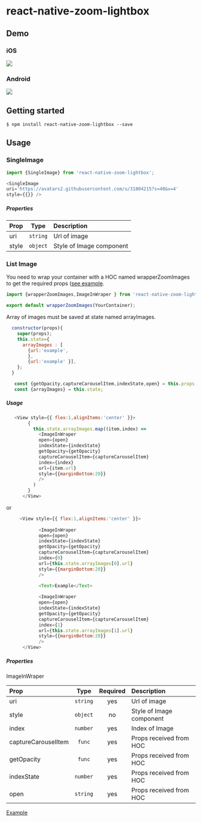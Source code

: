 
# react-native-zoom-lightbox

## Demo 

### iOS

![](https://media.giphy.com/media/j5Pjmn8svN4P7SVP8f/giphy.gif)
### Android

![](https://media.giphy.com/media/fS54tItV4GUM4Fq488/giphy.gif)

## Getting started

`$ npm install react-native-zoom-lightbox --save`


## Usage
### SingleImage

```javascript
import {SingleImage} from 'react-native-zoom-lightbox';

<SingleImage 
uri='https://avatars2.githubusercontent.com/u/31804215?s=40&v=4'
style={{}} />
```

##### Properties


| Prop   | Type  | Description |
| :------------ |:---------------:| :-----|
| uri  | `string` | Url of image |
| style  | `object` | Style of Image component |
  
  ### List Image

You need to wrap your container with a HOC named wrapperZoomImages to get the required props ([see example](https://github.com/duongxuannam/react-native-zoom-lightbox/blob/master/Examples/index.js).
```javascript
import {wrapperZoomImages,ImageInWraper } from 'react-native-zoom-lightbox'

export default wrapperZoomImages(YourContainer);
```

Array of images must be saved at state named arrayImages.
```javascript
  constructor(props){
    super(props);
    this.state={
      arrayImages : [
        {url:'example',
        },
        {url:'example' }],
    };
  }
```

```javascript
   const {getOpacity,captureCarouselItem,indexState,open} = this.props;
   const {arrayImages} = this.state;
```
##### Usage

```javascript
   <View style={{ flex:1,alignItems:'center' }}>
        {
          this.state.arrayImages.map((item,index) => 
            <ImageInWraper
            open={open}
            indexState={indexState}
            getOpacity={getOpacity}
            captureCarouselItem={captureCarouselItem}
            index={index}
            url={item.url}
            style={{marginBottom:20}}
            />
          )
        }
      </View>
```
or
```javascript
     <View style={{ flex:1,alignItems:'center' }}>
        
            <ImageInWraper
            open={open}
            indexState={indexState}
            getOpacity={getOpacity}
            captureCarouselItem={captureCarouselItem}
            index={0}
            url={this.state.arrayImages[0].url}
            style={{marginBottom:20}}
            />
          
            <Text>Example</Text>

            <ImageInWraper
            open={open}
            indexState={indexState}
            getOpacity={getOpacity}
            captureCarouselItem={captureCarouselItem}
            index={1}
            url={this.state.arrayImages[1].url}
            style={{marginBottom:20}}
            />
      </View>
```

##### Properties
ImageInWraper

| Prop   | Type  | Required | Description |
| :------------ |:---------------:| :---------------:| :-----|
| uri | `string` | yes | Url of image |
| style | `object` | no | Style of Image component |
| index | `number` | yes | Index of Image |
| captureCarouselItem | `func` | yes | Props received from HOC |
| getOpacity | `func` | yes | Props received from HOC |
| indexState | `number` | yes | Props received from HOC |
| open | `string` | yes | Props received from HOC | 

 [Example](https://github.com/duongxuannam/react-native-zoom-lightbox/blob/master/Examples/index.js)




